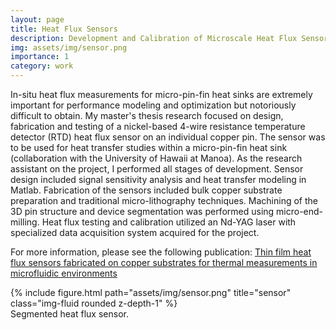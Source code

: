 ```yaml
---
layout: page
title: Heat Flux Sensors
description: Development and Calibration of Microscale Heat Flux Sensors Fabricated on Bulk Copper Substrates
img: assets/img/sensor.png
importance: 1
category: work
---
```

In-situ heat flux measurements for micro-pin-fin heat sinks are extremely important for performance modeling and optimization but notoriously difficult to obtain.
My master's thesis research focused on design, fabrication and testing of a nickel-based 4-wire resistance temperature detector (RTD) heat flux sensor on an individual copper pin.
The sensor was to be used for heat transfer studies within a micro-pin-fin heat sink (collaboration with the University of Hawaii at Manoa).
As the research assistant on the project, I performed all stages of development.
Sensor design included signal sensitivity analysis and heat transfer modeling in Matlab.
Fabrication of the sensors included bulk copper substrate preparation and traditional micro-lithography techniques.
Machining of the 3D pin structure and device segmentation was performed using micro-end-milling.
Heat flux testing and calibration utilized an Nd-YAG laser with specialized data acquisition system acquired for the project.

For more information, please see the following publication: [Thin film heat flux sensors fabricated on copper substrates for thermal measurements in microfluidic environments](https://iopscience.iop.org/article/10.1088/0960-1317/24/12/125018/meta)

<div class="row">
    <div class="col-sm mt-3 mt-md-0">
        {% include figure.html path="assets/img/sensor.png" title="sensor" class="img-fluid rounded z-depth-1" %}
    </div>
</div>
<div class="caption">
    Segmented heat flux sensor.
</div>
